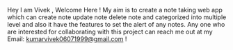 Hey I am Vivek , Welcome Here !
My aim is to create a note taking web app which can create note update note delete note and categorized into multiple level and also it have the features to  set the alert of any notes. 
Any one who are interested for collaborating with this project can reach me out at my Email: kumarvivek06071999@gmail.com  !
